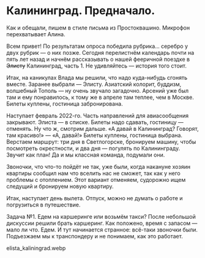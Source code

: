 # Калининград. Предначало.

Как и обещали, пишем в стиле письма из Простоквашино. Микрофон перехватывает Алина.

Всем привет! По результатам опроса победила рубрика… серебро у двух рубрик — о них позже. Сегодня перелистнём календарь почти на пять лет назад и начнём рассказывать о нашей фееричной поездке в ~~Элисту~~ Калининград, часть 1. Не удивляйтесь — история того стоит.

Итак, на каникулах Влада мы решили, что надо куда-нибудь сгонять вместе. Заранее выбрали — Элисту. Азиатский колорит, буддизм, волшебный Тополь — ну очень звучало загадочно. Арсений уже был там и ему понравилось, к тому же в апреле там теплее, чем в Москве. Билеты куплены, гостиница забронирована.

Наступает февраль 2022-го. Часть направлений для авиасообщения закрывают. Элиста — в списке. Билеты надо сдавать, гостиницу — отменять. Ну что ж, смотрим дальше. «А давай в Калининград? Говорят, там красиво!» — «А, давай!» Билеты куплены, гостиница выбрана. Верстаем маршрут: три дня в Светлогорске, бронируем машину, чтобы посмотреть окрестности, и два дня — погулять по Калининграду. Звучит как план! Да и мы классная команда, подумали они.

Звоночки, что что-то пойдёт не так, уже были, когда накануне хозяин квартиры сообщил нам что вселить нас не сможет, так как у него проблемы с отоплением. Этот вариант отменяем, судорожно ищем следущий и бронируем новую квартиру.

Итак, наступает день вылета. Отпуск, можно не думать о работе и погрузиться в путешествие.

Задача №1. Едем на каршеринге или возьмём такси? После небольшой дискуссии решили брать каршеринг. Как положено, время с запасом — мало ли что. Едем. И тут начинается странное: всё-таки звоночки были. Подъезжаем мы к транспондеру и не понимаем, как это работает.

elista_kaliningrad.webp